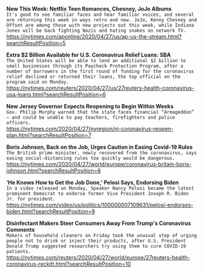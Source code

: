**New This Week: Netflix Teen Romances, Chesney, JoJo Albums**\
`It's good to see familiar faces and hear familiar voices, and several are returning this week in ways retro and new. JoJo, Kenny Chesney and Offset are among those with new projects out this week, while Indiana Jones will be back fighting Nazis and hating snakes on network TV.`\
https://nytimes.com/aponline/2020/04/27/us/ap-us-the-stream.html?searchResultPosition=5

**Extra $2 Billion Available for U.S. Coronavirus Relief Loans: SBA**\
`The United States will be able to lend an additional $2 billion to small businesses through its Paycheck Protection Program, after a number of borrowers in the first round of funding for the coronavirus relief declined or returned their loans, the top official on the program said on Monday.`\
https://nytimes.com/reuters/2020/04/27/us/27reuters-health-coronavirus-usa-loans.html?searchResultPosition=6

**New Jersey Governor Expects Reopening to Begin Within Weeks**\
`Gov. Philip Murphy warned that the state faces financial “Armageddon” — and could be unable to pay teachers, firefighters and police officers.`\
https://nytimes.com/2020/04/27/nyregion/nj-coronavirus-reopen-plan.html?searchResultPosition=7

**Boris Johnson, Back on the Job, Urges Caution in Easing Covid-19 Rules**\
`The British prime minister, newly recovered from the coronavirus, says easing social-distancing rules too quickly would be dangerous.`\
https://nytimes.com/2020/04/27/world/europe/coronavirus-britain-boris-johnson.html?searchResultPosition=8

**‘He Knows How to Get the Job Done,’ Pelosi Says, Endorsing Biden**\
`In a video released on Monday, Speaker Nancy Pelosi became the latest prominent Democrat to endorse former Vice President Joseph R. Biden Jr. for president.`\
https://nytimes.com/video/us/politics/100000007109631/pelosi-endorses-biden.html?searchResultPosition=9

**Disinfectant Makers Steer Consumers Away From Trump's Coronavirus Comments**\
`Makers of household cleaners on Friday took the unusual step of urging people not to drink or inject their products, after U.S. President Donald Trump suggested researchers try using them to cure COVID-19 patients.`\
https://nytimes.com/reuters/2020/04/27/world/europe/27reuters-health-coronavirus-reckitt.html?searchResultPosition=10

